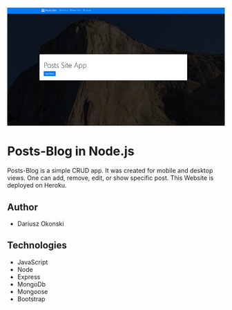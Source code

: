 ![Node Posts Blog](public/img/github.png)
# Posts-Blog in Node.js
Posts-Blog is a simple CRUD app. It was created for mobile and desktop views. One can add, remove, edit, or show
specific post. This Website is deployed on Heroku.

## Author
- Dariusz Okonski

## Technologies 
- JavaScript
- Node
- Express
- MongoDb
- Mongoose
- Bootstrap
